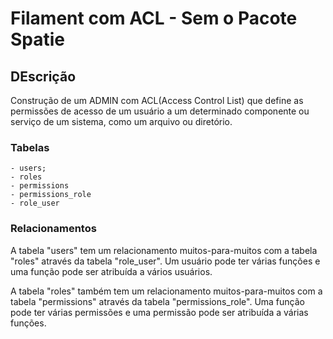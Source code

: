 # Filament com ACL -  Sem o Pacote Spatie

## DEscrição

Construção de um ADMIN com ACL(Access Control List) que define as permissões de acesso de um usuário a um determinado componente ou serviço de um sistema, como um arquivo ou diretório.

### Tabelas
    - users;
    - roles
    - permissions
    - permissions_role
    - role_user

### Relacionamentos

A tabela "users" tem um relacionamento muitos-para-muitos com a tabela "roles" através da tabela "role_user". Um usuário pode ter várias funções e uma função pode ser atribuída a vários usuários.

A tabela "roles" também tem um relacionamento muitos-para-muitos com a tabela "permissions" através da tabela "permissions_role". Uma função pode ter várias permissões e uma permissão pode ser atribuída a várias funções.

